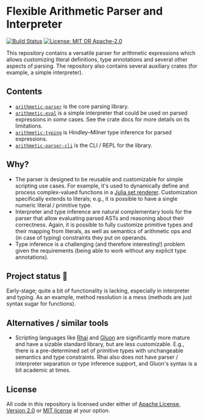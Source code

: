 # Flexible Arithmetic Parser and Interpreter

[![Build Status](https://github.com/slowli/arithmetic-parser/workflows/Rust/badge.svg?branch=master)](https://github.com/slowli/arithmetic-parser/actions)
[![License: MIT OR Apache-2.0](https://img.shields.io/badge/License-MIT%2FApache--2.0-blue)](https://github.com/slowli/arithmetic-parser#license)

This repository contains a versatile parser for arithmetic expressions
which allows customizing literal definitions, type annotations and several other aspects of parsing.
The repository also contains several auxiliary crates (for example, a simple interpreter).

## Contents

- [`arithmetic-parser`](parser) is the core parsing library.
- [`arithmetic-eval`](eval) is a simple interpreter that could be used on parsed expressions
  in *some* cases. See the crate docs for more details on its limitations.
- [`arithmetic-typing`](typing) is Hindley–Milner type inference for parsed expressions.
- [`arithmetic-parser-cli`](cli) is the CLI / REPL for the library.

## Why?

- The parser is designed to be reusable and customizable for simple scripting use cases.
  For example, it's used to dynamically define and process complex-valued functions
  in a [Julia set renderer](https://github.com/slowli/julia-set-rs).
  Customization specifically extends to literals; e.g., it is possible
  to have a single numeric literal / primitive type.
- Interpreter and type inference are natural complementary tools for the parser
  that allow evaluating parsed ASTs and reasoning about their correctness. Again,
  it is possible to fully customize primitive types and their mapping from literals,
  as well as semantics of arithmetic ops and (in case of typing) constraints they put on
  operands.
- Type inference is a challenging (and therefore interesting!) problem given the requirements
  (being able to work without any explicit type annotations).

## Project status 🚧

Early-stage; quite a bit of functionality is lacking, especially in interpreter and typing.
As an example, method resolution is a mess (methods are just syntax sugar for functions).

## Alternatives / similar tools

- Scripting languages like [Rhai](https://rhai.rs/book/) and [Gluon](https://gluon-lang.org/)
  are significantly more mature and have a sizable standard library, but are less customizable.
  E.g., there is a pre-determined set of primitive types with unchangeable semantics and type constraints.
  Rhai also does not have parser / interpreter separation or type inference support,
  and Gluon's syntax is a bit academic at times.

## License

All code in this repository is licensed under either of [Apache License, Version 2.0](LICENSE-APACHE)
or [MIT license](LICENSE-MIT) at your option.
